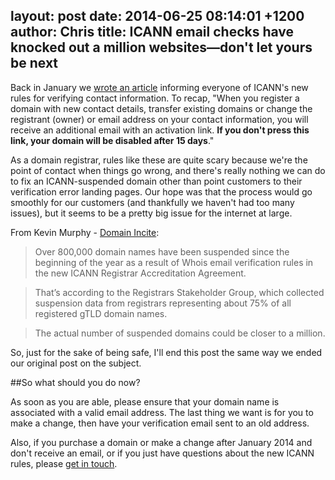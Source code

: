 layout: post
date: 2014-06-25 08:14:01 +1200
author: Chris
title: ICANN email checks have knocked out a million websites—don't let yours be next
----

<!-- excerpt -->

Back in January we [wrote an article](https://iwantmyname.com/blog/2014/01/icanns-new-rules-for-domain-registrants-require-you-to-verify-your-contact-details.html) informing everyone of ICANN's new rules for verifying contact information. To recap, "When you register a domain with new contact details, transfer existing domains or change the registrant (owner) or email address on your contact information, you will receive an additional email with an activation link. **If you don't press this link, your domain will be disabled after 15 days**."

As a domain registrar, rules like these are quite scary because we're the point of contact when things go wrong, and there's really nothing we can do to fix an ICANN-suspended domain other than point customers to their verification error landing pages. Our hope was that the process would go smoothly for our customers (and thankfully we haven't had too many issues), but it seems to be a pretty big issue for the internet at large. 

<!-- /excerpt -->

From Kevin Murphy - [Domain Incite](http://domainincite.com/16963-a-million-domains-taken-down-by-email-checks?utm_source=feedburner&utm_medium=feed&utm_campaign=Feed%3A+DomainIncite+%28DomainIncite.com%29):

>Over 800,000 domain names have been suspended since the beginning of the year as a result of Whois email verification rules in the new ICANN Registrar Accreditation Agreement.

>That’s according to the Registrars Stakeholder Group, which collected suspension data from registrars representing about 75% of all registered gTLD domain names.

>The actual number of suspended domains could be closer to a million.

So, just for the sake of being safe, I'll end this post the same way we ended our original post on the subject. 

##So what should you do now?

As soon as you are able, please ensure that your domain name is associated with a valid email address. The last thing we want is for you to make a change, then have your verification email sent to an old address.

Also, if you purchase a domain or make a change after January 2014 and don't receive an email, or if you just have questions about the new ICANN rules, please [get in touch](https://iwantmyname.com/support).